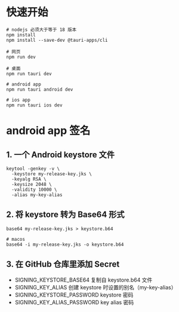 
# 快速开始
```shell
# nodejs 必须大于等于 18 版本
npm install
npm install --save-dev @tauri-apps/cli

# 网页
npm run dev

# 桌面
npm run tauri dev

# android app
npm run tauri android dev

# ios app
npm run tauri ios dev
```

# android app 签名

## 1. 一个 Android keystore 文件
```shell
keytool -genkey -v \
  -keystore my-release-key.jks \
  -keyalg RSA \
  -keysize 2048 \
  -validity 10000 \
  -alias my-key-alias
```

## 2. 将 keystore 转为 Base64 形式
```shell
base64 my-release-key.jks > keystore.b64

# macos
base64 -i my-release-key.jks -o keystore.b64
```

## 3. 在 GitHub 仓库里添加 Secret
- SIGNING_KEYSTORE_BASE64 复制自 keystore.b64 文件
- SIGNING_KEY_ALIAS 创建 keystore 时设置的别名（my-key-alias）
- SIGNING_KEYSTORE_PASSWORD keystore 密码
- SIGNING_KEY_ALIAS_PASSWORD key alias 密码